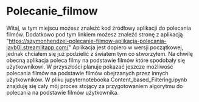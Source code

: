 # Polecanie_filmow
Witaj, w tym miejscu możesz znaleźć kod źródłowy aplikacji do polecania filmów. Dodatkowo pod tym linkiem możesz znaleźć stronę z aplikacją "https://szymonhendzel-polecanie-filmow-aplikacja-polecania-javb0l.streamlitapp.com/"
Aplikacja jest dopiero w wersji początkowej, jednak chciałem się już podzielić z światem tym co stworzyłem.
Na chwilę obecną aplikacja poleca filmy na podstawie filmów które spodobały się użytkownikowi. W przyszłości planuje pokazać jeszcze możliwość polecania filmów na podstawie filmów obejrzanych przez innych użytkowników.
W pliku jupyternotebooka Content_based_Filtering.ipynb znajduję się cały mój proces stojący za przygotowaniem algorytmu do polecania na podstawie filmów użytkownika.
